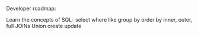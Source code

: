 Developer roadmap:

Learn the concepts of SQL-
select 
where
like 
group by 
order by
inner, outer, full JOINs
Union 
create 
update 

